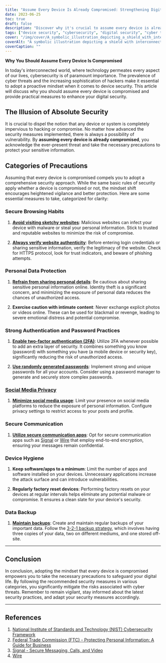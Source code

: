 ```yaml
---
title: "Assume Every Device Is Already Compromised: Strengthening Digital Security in an Interconnected World"
date: 2023-06-25
toc: true
draft: false
description: "Discover why it's crucial to assume every device is already compromised and learn practical measures to enhance your digital security in today's interconnected world."
tags: ["device security", "cybersecurity", "digital security", "cyber threats", "hacking", "device compromise", "data protection", "secure browsing", "personal data security", "authentication", "password security", "social media privacy", "secure communication", "device hygiene", "data backup", "cybersecurity best practices", "digital privacy", "cybersecurity awareness", "online safety", "internet security", "online privacy", "cyber defense", "cyber resilience", "cybersecurity mindset", "security measures", "cyber threat prevention", "cybersecurity strategies", "data privacy", "cybersecurity education", "cybersecurity resources"]
cover: "/img/cover/A_symbolic_illustration_depicting_a_shield_with_interconnected.png"
coverAlt: "A symbolic illustration depicting a shield with interconnected devices and locks, representing the importance of assuming device compromise and strengthening digital security."
coverCaption: ""
---
```


**Why You Should Assume Every Device Is Compromised**

In today's interconnected world, where technology permeates every aspect of our lives, cybersecurity is of paramount importance. The prevalence of cyber threats and the increasing sophistication of hackers make it essential to adopt a proactive mindset when it comes to device security. This article will discuss why you should assume every device is compromised and provide practical measures to enhance your digital security.

## The Illusion of Absolute Security

It is crucial to dispel the notion that any device or system is completely impervious to hacking or compromise. No matter how advanced the security measures implemented, there is always a possibility of vulnerability. By **assuming every device is already compromised**, you acknowledge the ever-present threat and take the necessary precautions to protect your sensitive information.

## Categories of Precautions

Assuming that every device is compromised compels you to adopt a comprehensive security approach. While the same basic rules of security apply whether a device is compromised or not, the mindset shift encourages heightened vigilance and better protection. Here are some essential measures to take, categorized for clarity:

### Secure Browsing Habits

1. [**Avoid visiting sketchy websites**](https://simeononsecurity.ch/articles/tips-for-secure-e-commerce-transactions-and-safe-online-shopping/): Malicious websites can infect your device with malware or steal your personal information. Stick to trusted and reputable websites to minimize the risk of compromise.

2. [**Always verify website authenticity**](https://simeononsecurity.ch/articles/tips-for-secure-e-commerce-transactions-and-safe-online-shopping/): Before entering login credentials or sharing sensitive information, verify the legitimacy of the website. Check for HTTPS protocol, look for trust indicators, and beware of phishing attempts.

### Personal Data Protection

1. [**Refrain from sharing personal details**](https://simeononsecurity.ch/articles/safe-social-media-practices-and-protecting-your-privacy-online/): Be cautious about sharing sensitive personal information online. Identity theft is a significant concern, and minimizing the exposure of personal data reduces the chances of unauthorized access.

2. **Exercise caution with intimate content**: Never exchange explicit photos or videos online. These can be used for blackmail or revenge, leading to severe emotional distress and potential compromise.

### Strong Authentication and Password Practices

1. [**Enable two-factor authentication (2FA)**](https://simeononsecurity.ch/articles/what-are-the-diferent-kinds-of-factors-in-mfa/): Utilize 2FA whenever possible to add an extra layer of security. It combines something you know (password) with something you have (a mobile device or security key), significantly reducing the risk of unauthorized access.

2. [**Use randomly generated passwords**](https://simeononsecurity.ch/articles/how-to-create-strong-passwords/): Implement strong and unique passwords for all your accounts. Consider using a password manager to generate and securely store complex passwords.

### [Social Media Privacy](https://simeononsecurity.ch/articles/safe-social-media-practices-and-protecting-your-privacy-online/)

1. [**Minimize social media usage**](https://simeononsecurity.ch/articles/safe-social-media-practices-and-protecting-your-privacy-online/): Limit your presence on social media platforms to reduce the exposure of personal information. Configure privacy settings to restrict access to your posts and profile.

### Secure Communication

1. [**Utilize secure communication apps**](https://simeononsecurity.ch/recommendations/messengers): Opt for secure communication apps such as [Signal](https://www.signal.org/) or [Wire](https://wire.com/en/) that employ end-to-end encryption, ensuring your messages remain confidential.

### Device Hygiene

1. **Keep software/apps to a minimum**: Limit the number of apps and software installed on your devices. Unnecessary applications increase the attack surface and can introduce vulnerabilities.

2. **Regularly factory reset devices**: Performing factory resets on your devices at regular intervals helps eliminate any potential malware or compromise. It ensures a clean slate for your device's security.

### Data Backup

1. [**Maintain backups**](https://simeononsecurity.ch/articles/what-is-the-3-2-1-backup-rule-and-why-you-should-use-it/): Create and maintain regular backups of your important data. Follow the [3-2-1 backup strategy](https://simeononsecurity.ch/articles/what-is-the-3-2-1-backup-rule-and-why-you-should-use-it/), which involves having three copies of your data, two on different mediums, and one stored off-site.

______

## Conclusion

In conclusion, adopting the mindset that every device is compromised empowers you to take the necessary precautions to safeguard your digital life. By following the recommended security measures in various categories, you significantly mitigate the risks associated with cyber threats. Remember to remain vigilant, stay informed about the latest security practices, and adapt your security measures accordingly.

______

## References

1. [National Institute of Standards and Technology (NIST) Cybersecurity Framework](https://www.nist.gov/cyberframework)
2. [Federal Trade Commission (FTC) - Protecting Personal Information: A Guide for Business](https://www.ftc.gov/tips-advice/business-center/guidance/protecting-personal-information-guide-business)
3. [Signal - Secure Messaging, Calls, and Video](https://www.signal.org/)
4. [Wire](https://wire.com/en/) 

